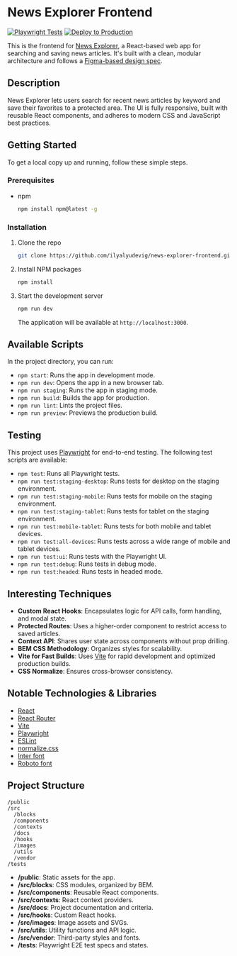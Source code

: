 # News Explorer Frontend

[![Playwright Tests](https://github.com/ilyalyudevig/news-explorer-frontend/actions/workflows/playwright.yml/badge.svg)](https://github.com/ilyalyudevig/news-explorer-frontend/actions/workflows/playwright.yml)
[![Deploy to Production](https://github.com/ilyalyudevig/news-explorer-frontend/actions/workflows/deploy.yml/badge.svg)](https://github.com/ilyalyudevig/news-explorer-frontend/actions/workflows/deploy.yml)

This is the frontend for [News Explorer](https://news-explorer.info), a React-based web app for searching and saving news articles. It's built with a clean, modular architecture and follows a [Figma-based design spec](https://www.figma.com/design/3ottwMEhlBt95Dbn8dw1NH/Your-Final-Project?node-id=0-1&p=f&t=OIWocUqPQrdjeWJf-0).

## Description

News Explorer lets users search for recent news articles by keyword and save their favorites to a protected area. The UI is fully responsive, built with reusable React components, and adheres to modern CSS and JavaScript best practices.

## Getting Started

To get a local copy up and running, follow these simple steps.

### Prerequisites

- npm
  ```sh
  npm install npm@latest -g
  ```

### Installation

1. Clone the repo
   ```sh
   git clone https://github.com/ilyalyudevig/news-explorer-frontend.git
   ```
2. Install NPM packages
   ```sh
   npm install
   ```
3. Start the development server
   ```sh
   npm run dev
   ```
   The application will be available at `http://localhost:3000`.

## Available Scripts

In the project directory, you can run:

- `npm start`: Runs the app in development mode.
- `npm run dev`: Opens the app in a new browser tab.
- `npm run staging`: Runs the app in staging mode.
- `npm run build`: Builds the app for production.
- `npm run lint`: Lints the project files.
- `npm run preview`: Previews the production build.

## Testing

This project uses [Playwright](https://playwright.dev/) for end-to-end testing. The following test scripts are available:

- `npm test`: Runs all Playwright tests.
- `npm run test:staging-desktop`: Runs tests for desktop on the staging environment.
- `npm run test:staging-mobile`: Runs tests for mobile on the staging environment.
- `npm run test:staging-tablet`: Runs tests for tablet on the staging environment.
- `npm run test:mobile-tablet`: Runs tests for both mobile and tablet devices.
- `npm run test:all-devices`: Runs tests across a wide range of mobile and tablet devices.
- `npm run test:ui`: Runs tests with the Playwright UI.
- `npm run test:debug`: Runs tests in debug mode.
- `npm run test:headed`: Runs tests in headed mode.

## Interesting Techniques

- **Custom React Hooks**: Encapsulates logic for API calls, form handling, and modal state.
- **Protected Routes**: Uses a higher-order component to restrict access to saved articles.
- **Context API**: Shares user state across components without prop drilling.
- **BEM CSS Methodology**: Organizes styles for scalability.
- **Vite for Fast Builds**: Uses [Vite](https://vitejs.dev/) for rapid development and optimized production builds.
- **CSS Normalize**: Ensures cross-browser consistency.

## Notable Technologies & Libraries

- [React](https://react.dev/)
- [React Router](https://reactrouter.com/)
- [Vite](https://vitejs.dev/)
- [Playwright](https://playwright.dev/)
- [ESLint](https://eslint.org/)
- [normalize.css](https://necolas.github.io/normalize.css/)
- [Inter font](https://rsms.me/inter/)
- [Roboto font](https://fonts.google.com/specimen/Roboto)

## Project Structure

```text
/public
/src
  /blocks
  /components
  /contexts
  /docs
  /hooks
  /images
  /utils
  /vendor
/tests
```

- **/public**: Static assets for the app.
- **/src/blocks**: CSS modules, organized by BEM.
- **/src/components**: Reusable React components.
- **/src/contexts**: React context providers.
- **/src/docs**: Project documentation and criteria.
- **/src/hooks**: Custom React hooks.
- **/src/images**: Image assets and SVGs.
- **/src/utils**: Utility functions and API logic.
- **/src/vendor**: Third-party styles and fonts.
- **/tests**: Playwright E2E test specs and states.
